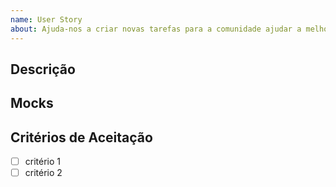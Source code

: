 ```yaml
---
name: User Story
about: Ajuda-nos a criar novas tarefas para a comunidade ajudar a melhorar o projeto.
---
```


## Descrição

<!--As a [USER],
I need [TO DO THIS],
so that I can [ACCOMPLISH THAT].-->

## Mocks

<!-- Adiciona mocks/imagens de como a funcionalidade deve ficar no final da tarefa -->

## Critérios de Aceitação

<!-- Lista os critérios -->

- [ ] critério 1
- [ ] critério 2
